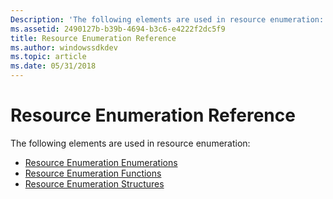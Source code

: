 ```yaml
---
Description: 'The following elements are used in resource enumeration:'
ms.assetid: 2490127b-b39b-4694-b3c6-e4222f2dc5f9
title: Resource Enumeration Reference
ms.author: windowssdkdev
ms.topic: article
ms.date: 05/31/2018
---
```


# Resource Enumeration Reference

The following elements are used in resource enumeration:

-   [Resource Enumeration Enumerations](resource-enumeration-enumerations.md)
-   [Resource Enumeration Functions](resource-enumeration-functions.md)
-   [Resource Enumeration Structures](resource-enumeration-structures.md)

 

 



